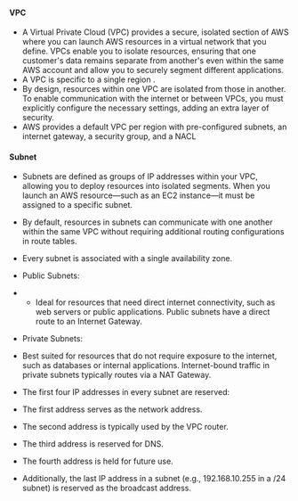 #### VPC

- A Virtual Private Cloud (VPC) provides a secure, isolated section of AWS where you can launch AWS resources in a virtual network that you define. VPCs enable you to isolate resources, ensuring that one customer's data remains separate from another's even within the same AWS account and allow you to securely segment different applications.
- A VPC is specific to a single region .
- By design, resources within one VPC are isolated from those in another. To enable communication with the internet or between VPCs, you must explicitly configure the necessary settings, adding an extra layer of security. 
- AWS provides a default VPC per region with pre-configured subnets, an internet gateway, a security group, and a NACL


#### Subnet

- Subnets are defined as groups of IP addresses within your VPC, allowing you to deploy resources into isolated segments. When you launch an AWS resource—such as an EC2 instance—it must be assigned to a specific subnet.
- By default, resources in subnets can communicate with one another within the same VPC without requiring additional routing configurations in route tables.
- Every subnet is associated with a single availability zone. 

- Public Subnets:
  
- - Ideal for resources that need direct internet connectivity, such as web servers or public applications. Public subnets have a direct route to an Internet Gateway.

- Private Subnets:
 - Best suited for resources that do not require exposure to the internet, such as databases or internal applications. Internet-bound traffic in private subnets typically routes via a NAT Gateway.

- The first four IP addresses in every subnet are reserved:
- The first address serves as the network address.
- The second address is typically used by the VPC router.
- The third address is reserved for DNS.
- The fourth address is held for future use.
- Additionally, the last IP address in a subnet (e.g., 192.168.10.255 in a /24 subnet) is reserved as the broadcast address.

